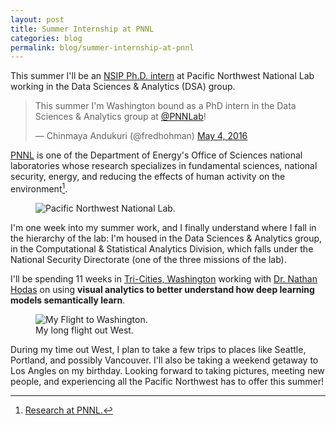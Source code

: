 ```yaml
---
layout: post
title: Summer Internship at PNNL
categories: blog
permalink: blog/summer-internship-at-pnnl
---
```


This summer I'll be an [NSIP Ph.D. intern][nsip] at Pacific Northwest National Lab working in the Data Sciences & Analytics (DSA) group. 

<!--more-->

<blockquote class="twitter-tweet tw-align-center" data-lang="en"><p lang="en" dir="ltr">This summer I&#39;m Washington bound as a PhD intern in the Data Sciences &amp; Analytics group at <a href="https://twitter.com/PNNLab">@PNNLab</a>!</p>&mdash; Chinmaya Andukuri (@fredhohman) <a href="https://twitter.com/fredhohman/status/727940899012026369">May 4, 2016</a></blockquote> <script async src="//platform.twitter.com/widgets.js" charset="utf-8"></script>

[PNNL][pnnl] is one of the Department of Energy's Office of Sciences national laboratories whose research specializes in fundamental sciences, national security, energy, and reducing the effects of human activity on the environment[^fn-pnnl-research].

<figure>
  <img src="/images/blog/pnnl.jpg" alt="Pacific Northwest National Lab.">
</figure>

I'm one week into my summer work, and I finally understand where I fall in the hierarchy of the lab: I'm housed in the Data Sciences & Analytics group, in the Computational & Statistical Analytics Division, which falls under the National Security Directorate (one of the three missions of the lab).

I'll be spending 11 weeks in [Tri-Cities, Washington][tri-cities] working with [Dr. Nathan Hodas][nathan] on using **visual analytics to better understand how deep learning models semantically learn**.

<figure>
  <img src="/images/blog/wa-map.png" alt="My Flight to Washington.">
  <figcaption>My long flight out West.</figcaption>
</figure>

During my time out West, I plan to take a few trips to places like Seattle, Portland, and possibly Vancouver. I'll also be taking a weekend getaway to Los Angles on my birthday. Looking forward to taking pictures, meeting new people, and experiencing all the Pacific Northwest has to offer this summer!

[^fn-pnnl-research]: <a href="http://www.pnnl.gov/research/">Research at PNNL.</a>

[nsip]: http://science-ed.pnnl.gov/default.aspx?topic=National_Security_Internship_Program_(NSIP) "National Security Internship Program."
[pnnl]: http://www.pnnl.gov "Pacific Northwest National Lab."
[tri-cities]: https://en.wikipedia.org/wiki/Tri-Cities,_Washington "Tri-Cities, Washington."
[nathan]: https://signatures.pnnl.gov/bios/nathan-hodas "Nathan Hodas."
